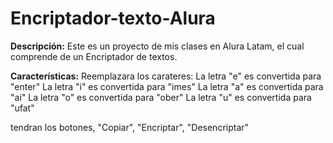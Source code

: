 # Encriptador-texto-Alura

**Descripción:**
Este es un proyecto de mis clases en Alura Latam, el cual comprende de un Encriptador de textos.

**Características:**
Reemplazara los carateres:
La letra "e" es convertida para "enter"
La letra "i" es convertida para "imes"
La letra "a" es convertida para "ai"
La letra "o" es convertida para "ober"
La letra "u" es convertida para "ufat"

tendran los botones, "Copiar", "Encriptar", "Desencriptar"
